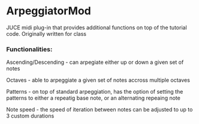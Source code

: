 # ArpeggiatorMod
JUCE midi plug-in that provides additional functions on top of the tutorial code. Originally written for class

### Functionalities:

Ascending/Descending - can arpegiate either up or down a given set of notes

Octaves - able to arpeggiate a given set of notes accross multiple octaves

Patterns - on top of standard arpeggiation, has the option of setting the patterns to either a repeatig base note, or an alternating repeaing note

Note speed - the speed of iteration between notes can be adjusted to up to 3 custom durations
